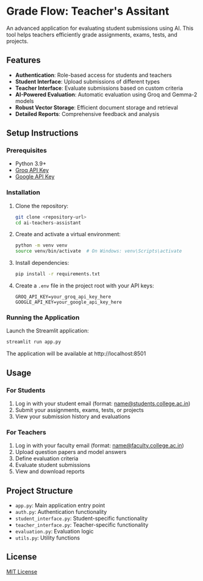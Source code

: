 # Grade Flow: Teacher's Assitant
An advanced application for evaluating student submissions using AI. This tool helps teachers efficiently grade assignments, exams, tests, and projects.

## Features

- **Authentication**: Role-based access for students and teachers
- **Student Interface**: Upload submissions of different types
- **Teacher Interface**: Evaluate submissions based on custom criteria
- **AI-Powered Evaluation**: Automatic evaluation using Groq and Gemma-2 models
- **Robust Vector Storage**: Efficient document storage and retrieval
- **Detailed Reports**: Comprehensive feedback and analysis

## Setup Instructions

### Prerequisites

- Python 3.9+
- [Groq API Key](https://console.groq.com/)
- [Google API Key](https://console.cloud.google.com/)

### Installation

1. Clone the repository:
   ```bash
   git clone <repository-url>
   cd ai-teachers-assistant
   ```

2. Create and activate a virtual environment:
   ```bash
   python -m venv venv
   source venv/bin/activate  # On Windows: venv\Scripts\activate
   ```

3. Install dependencies:
   ```bash
   pip install -r requirements.txt
   ```

4. Create a `.env` file in the project root with your API keys:
   ```
   GROQ_API_KEY=your_groq_api_key_here
   GOOGLE_API_KEY=your_google_api_key_here
   ```

### Running the Application

Launch the Streamlit application:
```bash
streamlit run app.py
```

The application will be available at http://localhost:8501

## Usage

### For Students
1. Log in with your student email (format: name@students.college.ac.in)
2. Submit your assignments, exams, tests, or projects
3. View your submission history and evaluations

### For Teachers
1. Log in with your faculty email (format: name@faculty.college.ac.in)
2. Upload question papers and model answers
3. Define evaluation criteria
4. Evaluate student submissions
5. View and download reports

## Project Structure

- `app.py`: Main application entry point
- `auth.py`: Authentication functionality
- `student_interface.py`: Student-specific functionality
- `teacher_interface.py`: Teacher-specific functionality
- `evaluation.py`: Evaluation logic
- `utils.py`: Utility functions

## License

[MIT License](LICENSE)

